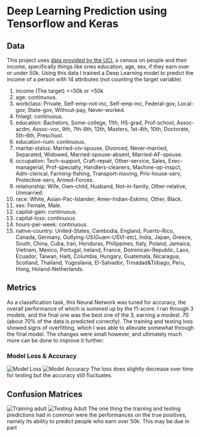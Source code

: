 # Deep Learning Prediction using Tensorflow and Keras

## Data 
This project uses [data provided by the UCI](https://archive.ics.uci.edu/ml/datasets/Adult), a census on people and their income, specifically things like ones education, age, sex, if they earn over or under 50k. Using this data I trained a Deep Learning model to predict the income of a person with 14 attributes (not counting the target variable)

1. income  (The target) <=50k or >50k
2. age: continuous.
3. workclass: Private, Self-emp-not-inc, Self-emp-inc, Federal-gov, Local-gov, State-gov, Without-pay, Never-worked.
4. fnlwgt: continuous.
5. education: Bachelors, Some-college, 11th, HS-grad, Prof-school, Assoc-acdm, Assoc-voc, 9th, 7th-8th, 12th, Masters, 1st-4th, 10th, Doctorate, 5th-6th, Preschool.
6. education-num: continuous.
7. marital-status: Married-civ-spouse, Divorced, Never-married, Separated, Widowed, Married-spouse-absent, Married-AF-spouse.
8. occupation: Tech-support, Craft-repair, Other-service, Sales, Exec-managerial, Prof-specialty, Handlers-cleaners, Machine-op-inspct, Adm-clerical, Farming-fishing, Transport-moving, Priv-house-serv, Protective-serv, Armed-Forces.
9. relationship: Wife, Own-child, Husband, Not-in-family, Other-relative, Unmarried.
10. race: White, Asian-Pac-Islander, Amer-Indian-Eskimo, Other, Black.
11. sex: Female, Male.
12. capital-gain: continuous.
13. capital-loss: continuous.
14. hours-per-week: continuous.
15. native-country: United-States, Cambodia, England, Puerto-Rico, Canada, Germany, Outlying-US(Guam-USVI-etc), India, Japan, Greece, South, China, Cuba, Iran, Honduras, Philippines, Italy, Poland, Jamaica, Vietnam, Mexico, Portugal, Ireland, France, Dominican-Republic, Laos, Ecuador, Taiwan, Haiti, Columbia, Hungary, Guatemala, Nicaragua, Scotland, Thailand, Yugoslavia, El-Salvador, Trinadad&Tobago, Peru, Hong, Holand-Netherlands.
 
## Metrics
As a classification task, this Neural Network was tuned for accuracy, the overall performance of which is summed up by the f1-score. I ran through 3 models, and the final one was the best one of the 3, earning a modest .70 (about 70% of the data is predicted correctly). The training and testing loss showed signs of overfitting, which I was able to alleviate somewhat through the final model. The changes were small however, and ultimately much more can be done to improve it further:
### Model Loss & Accuracy
![Model Loss](https://user-images.githubusercontent.com/105755535/211419795-4cc203ce-ed36-42b5-9cbd-adc4d4027025.png)
![Model Accuracy](https://user-images.githubusercontent.com/105755535/211419833-1519622a-bc4f-4fa4-94df-836e5d8074fe.png)
The loss does slightly decrease over time for testing but the accuracy still fluctuates.
## Confusion Matrices
![Training adult](https://user-images.githubusercontent.com/105755535/211420765-ad3dcd15-e327-4a4e-94b1-0f14205445c2.png)
![Testing Adult](https://user-images.githubusercontent.com/105755535/211420792-1347c419-e7d4-47bd-91b0-d2207ef237b4.png)
The one thing the training and testing predictions had in common were the performances on the true positives, namely its ability to predict people who earn over 50k. This may be due in part
